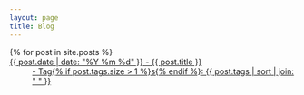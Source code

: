 ```yaml
---
layout: page
title: Blog
---
```



 <dl>
 {% for post in site.posts %}
  <dt><a href="{{ post.url }}">{{ post.date | date: "%Y %m %d" }} - {{ post.title }}</dt>
   <dd>- Tag{% if post.tags.size > 1 %}s{% endif %}: 
          {{ post.tags | sort | join: " " }}</dd>
</dl> 
